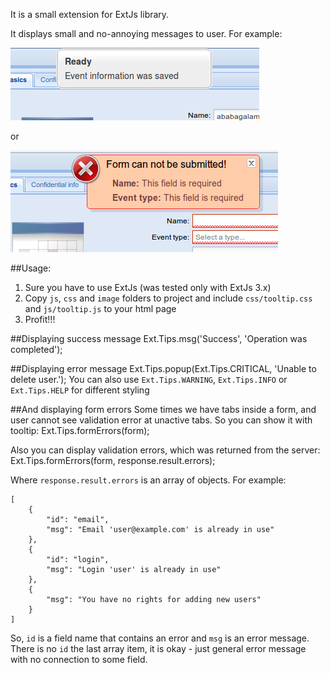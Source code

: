 It is a small extension for ExtJs library.

It displays small and no-annoying messages to user. For example:

<img src='https://github.com/millioner/ExtJsFunTip/blob/master/example-images/success.png?raw=true'/>

or

<img src='https://github.com/millioner/ExtJsFunTip/blob/master/example-images/form_error_.png?raw=true'/>

##Usage:

1. Sure you have to use ExtJs (was tested only with ExtJs 3.x)
2. Copy `js`, `css` and `image` folders to project and include `css/tooltip.css` and `js/tooltip.js` to your html page
3. Profit!!!

##Displaying success message
    Ext.Tips.msg('Success', 'Operation was completed');

##Displaying error message
    Ext.Tips.popup(Ext.Tips.CRITICAL, 'Unable to delete user.');
You can also use `Ext.Tips.WARNING`, `Ext.Tips.INFO` or `Ext.Tips.HELP` for different styling

##And displaying form errors
Some times we have tabs inside a form, and user cannot see validation error at unactive tabs. So you can show it with tooltip:
    Ext.Tips.formErrors(form);

Also you can display validation errors, which was returned from the server:
    Ext.Tips.formErrors(form, response.result.errors);

Where `response.result.errors` is an array of objects. For example:

    [
        {
            "id": "email",
            "msg": "Email 'user@example.com' is already in use"
        },
        {
            "id": "login",
            "msg": "Login 'user' is already in use"
        },
        {
            "msg": "You have no rights for adding new users"
        }
    ]

So, `id` is a field name that contains an error and `msg` is an error message. There is no `id` the last array item, it is okay - just general error message with no connection to some field.
